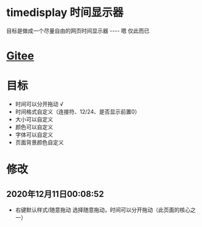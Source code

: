 # **timedisplay 时间显示器**
目标是做成一个尽量自由的网页时间显示器 ---- 嗯 仅此而已

# [Gitee](https://gqiangqiang.gitee.io/timedisplay/)

# 目标
  - 时间可以分开拖动 √
  - 时间格式自定义（连接符、12/24、是否显示前置0）
  - 大小可以自定义
  - 颜色可以自定义
  - 字体可以自定义
  - 页面背景颜色自定义

# 修改 
## 2020年12月11日00:08:52
  - 右键默认样式/随意拖动 选择随意拖动，时间可以分开拖动（此页面的核心之一）